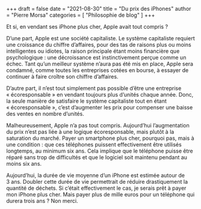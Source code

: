 +++
draft       = false
date        = "2021-08-30"
title       = "Du prix des iPhones"
author      = "Pierre Morsa"
categories  = [ "Philosophie de blog" ]
+++

Et si, en vendant ses iPhone plus cher, Apple avait tout compris ?

D’une part, Apple est une société capitaliste. Le système capitaliste requiert une croissance du chiffre d’affaires, pour des tas de raisons plus ou moins intelligentes ou idiotes, la raison principale étant moins financière que psychologique : une décroissance est instinctivement perçue comme un échec. Tant qu’un meilleur système n’aura pas été mis en place, Apple sera condamné, comme toutes les entreprises cotées en bourse, à essayer de continuer à faire croître son chiffre d’affaires.

D’autre part, il n’est tout simplement pas possible d’être une entreprise « écoresponsable » en vendant toujours plus d’unités chaque année. Donc, la seule manière de satisfaire le système capitaliste tout en étant « écoresponsable », c’est d’augmenter les prix pour compenser une baisse des ventes en nombre d’unités.

Malheureusement, Apple n’a pas tout compris. Aujourd’hui l’augmentation du prix n’est pas liée à une logique écoresponsable, mais plutôt à la saturation du marché. Payer un smartphone plus cher, pourquoi pas, mais à une condition : que ces téléphones puissent effectivement être utilisés longtemps, au minimum six ans. Cela implique que le téléphone puisse être réparé sans trop de difficultés et que le logiciel soit maintenu pendant au moins six ans.

Aujourd’hui, la durée de vie moyenne d’un iPhone est estimée autour de 3 ans. Doubler cette durée de vie permettrait de réduire drastiquement la quantité de déchets. Si c’était effectivement le cas, je serais prêt à payer mon iPhone plus cher. Mais payer plus de mille euros pour un téléphone qui durera trois ans ? Non merci.
